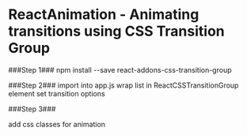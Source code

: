 # ReactAnimation - Animating transitions using CSS Transition Group

###Step 1###
npm install --save react-addons-css-transition-group

###Step 2###
import into app.js
wrap list in ReactCSSTransitionGroup element
set transition options

###Step 3###

add css classes for animation
